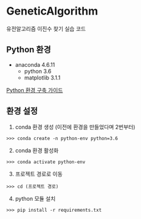 # GeneticAlgorithm
유전알고리즘 이진수 찾기 실습 코드

## Python 환경

- anaconda 4.6.11
  - python 3.6
  - matplotlib 3.1.1

[Python 환경 구축 가이드](https://github.com/ParkJH1/Python-Tutorial/blob/master/README.md)


## 환경 설정

1. conda 환경 생성 (이전에 환경을 만들었다며 2번부터)

```
>>> conda create -n python-env python=3.6
```



2. conda 환경 활성화

```
>>> conda activate python-env
```



3. 프로젝트 경로로 이동
```
>>> cd (프로젝트 경로)
```



4. python 모듈 설치

```
>>> pip install -r requirements.txt
```
